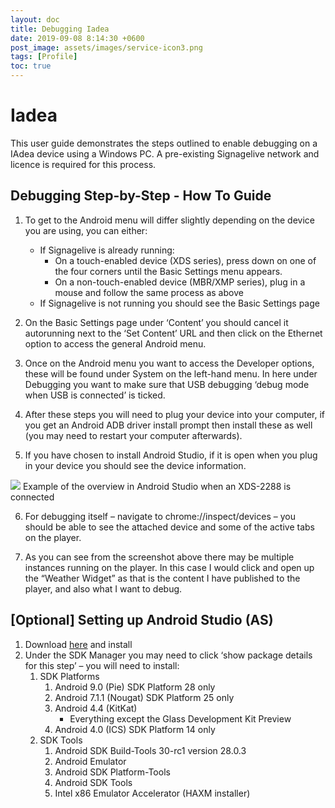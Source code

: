 ```yaml
---
layout: doc
title: Debugging Iadea
date: 2019-09-08 8:14:30 +0600
post_image: assets/images/service-icon3.png
tags: [Profile]
toc: true
---
```

# Iadea

This user guide demonstrates the steps outlined to enable debugging on a IAdea device using a Windows PC.  A pre-existing Signagelive network and licence is required for this process.

## Debugging Step-by-Step - How To Guide

1. To get to the Android menu will differ slightly depending on the device you are using, you can either:
    - If Signagelive is already running:
        - On a touch-enabled device (XDS series), press down on one of the four corners until the Basic Settings menu appears.
        - On a non-touch-enabled device (MBR/XMP series), plug in a mouse and follow the same process as above
    - If Signagelive is not running you should see the Basic Settings page

2. On the Basic Settings page under ‘Content’ you should cancel it autorunning next to the ‘Set Content’ URL and then click on the Ethernet option to access the general Android menu.

3. Once on the Android menu you want to access the Developer options, these will be found under System on the left-hand menu. In here under Debugging you want to make sure that USB debugging ‘debug mode when USB is connected’ is ticked.

4. After these steps you will need to plug your device into your computer, if you get an Android ADB driver install prompt then install these as well (you may need to restart your computer afterwards).

5. If you have chosen to install Android Studio, if it is open when you plug in your device you should see the device information.

<img src="https://lh5.googleusercontent.com/jCmIMIAG_F-iNIkd3VS50mR62zZGDjZsBSuBr77GnxK1uRBlvbtdJh4loDyOSKd-r_nPJjNsDpncXcbeO67oOkUBLRlC-TptX63eCsCwZ5RJK60t6MhTgkZIygeGky9koe9cY4OO">
Example of the overview in Android Studio when an XDS-2288 is connected

6. For debugging itself – navigate to chrome://inspect/devices – you should be able to see the attached device and some of the active tabs on the player.

7. As you can see from the screenshot above there may be multiple instances running on the player. In this case I would click and open up the “Weather Widget” as that is the content I have published to the player, and also what I want to debug.

## [Optional] Setting up Android Studio (AS)

1. Download <a href="https://developer.android.com/studio">here</a> and install
2. Under the SDK Manager you may need to click ‘show package details for this step’ – you will need to install:
    1. SDK Platforms
        1. Android 9.0 (Pie) SDK Platform 28 only
        2. Android 7.1.1 (Nougat) SDK Platform 25 only
        3. Android 4.4 (KitKat)
            - Everything except the Glass Development Kit Preview
        4. Android 4.0 (ICS) SDK Platform 14 only
    2. SDK Tools
        1. Android SDK Build-Tools 30-rc1 version 28.0.3
        2. Android Emulator
        3. Android SDK Platform-Tools
        4. Android SDK Tools
        5. Intel x86 Emulator Accelerator (HAXM installer)
